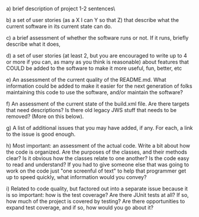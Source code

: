 a) brief description of project 1-2 sentences\

b) a set of user stories (as a X I can Y so that Z) that describe what the current software in its current state can do.

c) a brief assessment of whether the software runs or not. If it runs, briefly describe what it does,

d) a set of user stories (at least 2, but you are encouraged to write up to 4 or more if you can, as many as you think is reasonable)
about features that COULD be added to the software to make it more useful, fun, better, etc

e) An assessment of the current quality of the README.md. 
What information could be added to make it easier for the next generation of folks maintaining this code to use the software, 
and/or maintain the software?

f) An assessment of the current state of the build.xml file. Are there targets that need descriptions? 
Is there old legacy JWS stuff that needs to be removed? (More on this below).

g)  A list of additional issues that you may have added, if any. For each, a link to the issue is good enough.

h) Most important: an assessment of the actual code. 
Write a bit about how the code is organized. 
Are the purposes of the classes, and their methods clear? 
Is it obvious how the classes relate to one another? 
Is the code easy to read and understand? 
If you had to give someone else that was going to work on the code just "one screenful of text" to help that programmer get up to speed quickly, what information would you convey?

i)  Related to code quality, but factored out into a separate issue because it is so important: how is the test coverage? Are there JUnit tests at all? If so, how much of the project is covered by testing? Are there opportunities to expand test coverage, and if so, how would you go about it?
